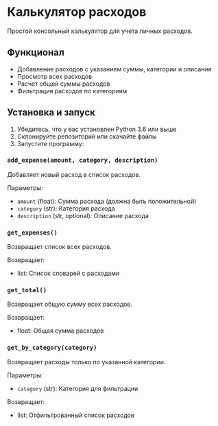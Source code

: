 # Калькулятор расходов

Простой консольный калькулятор для учета личных расходов.

## Функционал

- Добавление расходов с указанием суммы, категории и описания
- Просмотр всех расходов
- Расчет общей суммы расходов
- Фильтрация расходов по категориям

## Установка и запуск

1. Убедитесь, что у вас установлен Python 3.6 или выше
2. Склонируйте репозиторий или скачайте файлы
3. Запустите программу:



### `add_expense(amount, category, description)`
Добавляет новый расход в список расходов.

Параметры:
- `amount` (float): Сумма расхода (должна быть положительной)
- `category` (str): Категория расхода
- `description` (str, optional): Описание расхода

### `get_expenses()`
Возвращает список всех расходов.

Возвращает:
- list: Список словарей с расходами

### `get_total()`
Возвращает общую сумму всех расходов.

Возвращает:
- float: Общая сумма расходов

### `get_by_category(category)`
Возвращает расходы только по указанной категории.

Параметры:
- `category` (str): Категория для фильтрации

Возвращает:
- list: Отфильтрованный список расходов